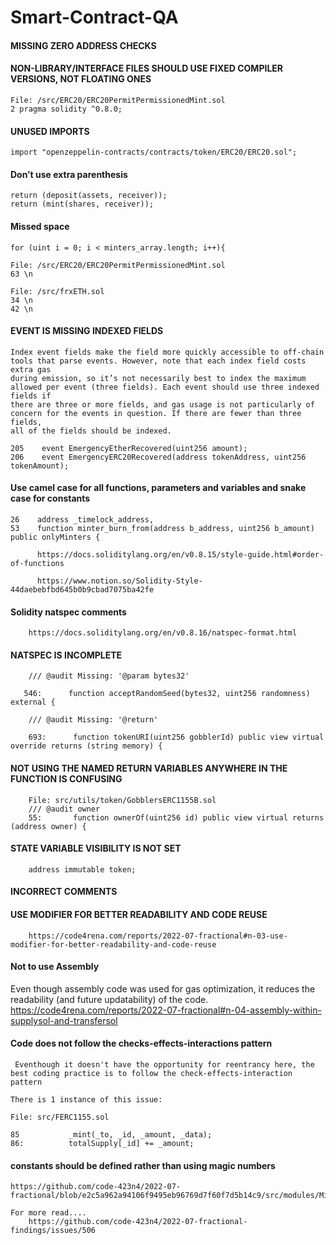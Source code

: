 # Smart-Contract-QA

#### MISSING ZERO ADDRESS CHECKS

#### NON-LIBRARY/INTERFACE FILES SHOULD USE FIXED COMPILER VERSIONS, NOT FLOATING ONES
    File: /src/ERC20/ERC20PermitPermissionedMint.sol
    2 pragma solidity ^0.8.0;
    
#### UNUSED IMPORTS
    import "openzeppelin-contracts/contracts/token/ERC20/ERC20.sol";
    
#### Don’t use extra parenthesis
    return (deposit(assets, receiver));
    return (mint(shares, receiver));
   
#### Missed space
    for (uint i = 0; i < minters_array.length; i++){

    File: /src/ERC20/ERC20PermitPermissionedMint.sol
    63 \n
    
    File: /src/frxETH.sol
    34 \n
    42 \n
    
#### EVENT IS MISSING INDEXED FIELDS
    Index event fields make the field more quickly accessible to off-chain tools that parse events. However, note that each index field costs extra gas 
    during emission, so it’s not necessarily best to index the maximum allowed per event (three fields). Each event should use three indexed fields if 
    there are three or more fields, and gas usage is not particularly of concern for the events in question. If there are fewer than three fields, 
    all of the fields should be indexed.
  
    205    event EmergencyEtherRecovered(uint256 amount);
    206    event EmergencyERC20Recovered(address tokenAddress, uint256 tokenAmount);

#### Use camel case for all functions, parameters and variables and snake case for constants

    26    address _timelock_address,
    53    function minter_burn_from(address b_address, uint256 b_amount) public onlyMinters {
    
          https://docs.soliditylang.org/en/v0.8.15/style-guide.html#order-of-functions
          
          https://www.notion.so/Solidity-Style-44daebebfbd645b0b9cbad7075ba42fe


#### Solidity natspec comments 
        https://docs.soliditylang.org/en/v0.8.16/natspec-format.html
 
#### NATSPEC IS INCOMPLETE
        /// @audit Missing: '@param bytes32'
        
       546:      function acceptRandomSeed(bytes32, uint256 randomness) external {
       
        /// @audit Missing: '@return'

        693:      function tokenURI(uint256 gobblerId) public view virtual override returns (string memory) {
        
#### NOT USING THE NAMED RETURN VARIABLES ANYWHERE IN THE FUNCTION IS CONFUSING

        File: src/utils/token/GobblersERC1155B.sol
        /// @audit owner
        55:       function ownerOf(uint256 id) public view virtual returns (address owner) {
        
#### STATE VARIABLE VISIBILITY IS NOT SET
        address immutable token;

#### INCORRECT COMMENTS
#### USE MODIFIER FOR BETTER READABILITY AND CODE REUSE
        https://code4rena.com/reports/2022-07-fractional#n-03-use-modifier-for-better-readability-and-code-reuse

#### Not to use Assembly
Even though assembly code was used for gas optimization, it reduces the readability (and future updatability) of the code.
https://code4rena.com/reports/2022-07-fractional#n-04-assembly-within-supplysol-and-transfersol

#### Code does not follow the checks-effects-interactions pattern
     Eventhough it doesn't have the opportunity for reentrancy here, the best coding practice is to follow the check-effects-interaction pattern

    There is 1 instance of this issue:

    File: src/FERC1155.sol

    85           _mint(_to, _id, _amount, _data);
    86:          totalSupply[_id] += _amount;
    
#### constants should be defined rather than using magic numbers

    https://github.com/code-423n4/2022-07-fractional/blob/e2c5a962a94106f9495eb96769d7f60f7d5b14c9/src/modules/Migration.sol#L199
    
    For more read....
        https://github.com/code-423n4/2022-07-fractional-findings/issues/506

        
